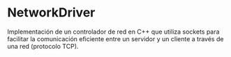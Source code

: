 # NetworkDriver
Implementación de un controlador de red en C++ que utiliza sockets para facilitar la comunicación eficiente entre un servidor y un cliente a través de una red (protocolo TCP). 
